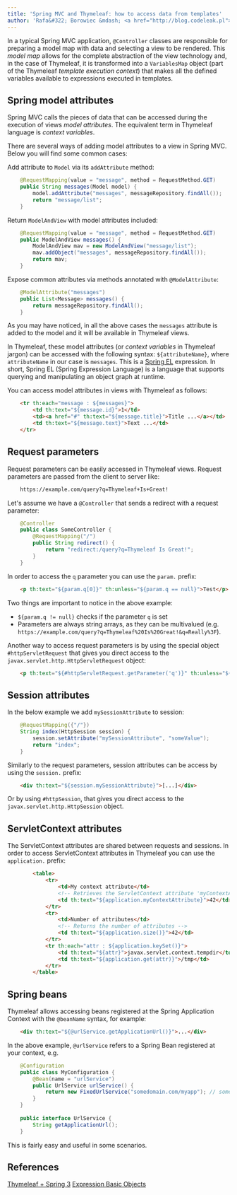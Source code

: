 ```yaml
---
title: 'Spring MVC and Thymeleaf: how to access data from templates'
author: 'Rafa&#322; Borowiec &mdash; <a href="http://blog.codeleak.pl">http://blog.codeleak.pl</a>'
---
```



In a typical Spring MVC application, `@Controller` classes are responsible for preparing a model map with data and selecting a view to be rendered. This _model map_ allows for the complete abstraction of the view technology and, in the case of Thymeleaf, it is transformed into a `VariablesMap` object (part of the Thymeleaf _template execution context_) that makes all the defined variables available to expressions executed in templates.


Spring model attributes
-----------------------

Spring MVC calls the pieces of data that can be accessed during the execution of views _model attributes_. The equivalent term in Thymeleaf language is _context variables_.

There are several ways of adding model attributes to a view in Spring MVC. Below you will find some common cases:

Add attribute to `Model` via its `addAttribute` method:

```java
    @RequestMapping(value = "message", method = RequestMethod.GET)
    public String messages(Model model) {
        model.addAttribute("messages", messageRepository.findAll());
        return "message/list";
    }
```

Return `ModelAndView` with model attributes included:

```java
    @RequestMapping(value = "message", method = RequestMethod.GET)
    public ModelAndView messages() {
        ModelAndView mav = new ModelAndView("message/list");
        mav.addObject("messages", messageRepository.findAll());
        return mav;
    }
```

Expose common attributes via methods annotated with `@ModelAttribute`:

```java
    @ModelAttribute("messages")
    public List<Message> messages() {
        return messageRepository.findAll();
    }
```

As you may have noticed, in all the above cases the `messages` attribute is added to the model and it will be available in Thymeleaf views. 

In Thymeleaf, these model attributes (or _context variables_ in Thymeleaf jargon) can be accessed with the following syntax: `${attributeName}`, where `attributeName` in our case is `messages`. This is a [Spring EL][1] expression. In short, Spring EL (Spring Expression Language) is a language that supports querying and manipulating an object graph at runtime.

You can access model attributes in views with Thymeleaf as follows:

```html
    <tr th:each="message : ${messages}">
        <td th:text="${message.id}">1</td>
        <td><a href="#" th:text="${message.title}">Title ...</a></td>
        <td th:text="${message.text}">Text ...</td>
    </tr>
```


Request parameters
------------------

Request parameters can be easily accessed in Thymeleaf views. Request parameters are passed from the client to server like:

```html
    https://example.com/query?q=Thymeleaf+Is+Great!
```

Let's assume we have a `@Controller` that sends a redirect with a request parameter:

```java
    @Controller
    public class SomeController {
        @RequestMapping("/")
        public String redirect() {
            return "redirect:/query?q=Thymeleaf Is Great!";
        }
    }
```

In order to access the `q` parameter you can use the `param.` prefix:

```html
    <p th:text="${param.q[0]}" th:unless="${param.q == null}">Test</p>
```

Two things are important to notice in the above example: 

 - `${param.q != null}` checks if the parameter `q` is set
 - Parameters are always string arrays, as they can be multivalued (e.g. `https://example.com/query?q=Thymeleaf%20Is%20Great!&q=Really%3F`).

Another way to access request parameters is by using the special object `#httpServletRequest` that gives you direct access to the `javax.servlet.http.HttpServletRequest` object:

```html
    <p th:text="${#httpServletRequest.getParameter('q')}" th:unless="${#httpServletRequest.getParameter('q') == null}">Test</p>
```


Session attributes
------------------

In the below example we add `mySessionAttribute` to session:

```java
    @RequestMapping({"/"})
    String index(HttpSession session) {
        session.setAttribute("mySessionAttribute", "someValue");
        return "index";
    }
```

Similarly to the request parameters, session attributes can be access by using the `session.` prefix:

```html
    <div th:text="${session.mySessionAttribute}">[...]</div>
```

Or by using `#httpSession`, that gives you direct access to the `javax.servlet.http.HttpSession` object.


ServletContext attributes
-------------------------

The ServletContext attributes are shared between requests and sessions. In order to access ServletContext attributes in Thymeleaf you can use the `application.` prefix:

```html
        <table>
            <tr>
                <td>My context attribute</td>
                <!-- Retrieves the ServletContext attribute 'myContextAttribute' -->
                <td th:text="${application.myContextAttribute}">42</td>
            </tr>
            <tr>
                <td>Number of attributes</td>
                <!-- Returns the number of attributes -->
                <td th:text="${application.size()}">42</td>
            </tr>
            <tr th:each="attr : ${application.keySet()}">
                <td th:text="${attr}">javax.servlet.context.tempdir</td>
                <td th:text="${application.get(attr)}">/tmp</td>
            </tr>
        </table>
```


Spring beans
------------

Thymeleaf allows accessing beans registered at the Spring Application Context with the `@beanName` syntax, for example:

```html
    <div th:text="${@urlService.getApplicationUrl()}">...</div> 
```

In the above example, `@urlService` refers to a Spring Bean registered at your context, e.g.

```java
    @Configuration
    public class MyConfiguration {
        @Bean(name = "urlService")
        public UrlService urlService() {
            return new FixedUrlService("somedomain.com/myapp"); // some implementation
        }
    }
    
    public interface UrlService {
        String getApplicationUrl();
    }
```

This is fairly easy and useful in some scenarios.


References
----------

[Thymeleaf + Spring 3][2]
[Expression Basic Objects][3]


  [1]: http://docs.spring.io/spring-framework/docs/current/spring-framework-reference/html/expressions.html
  [2]: http://www.thymeleaf.org/doc/html/Thymeleaf-Spring3.html
  [3]: http://www.thymeleaf.org/doc/html/Using-Thymeleaf.html#appendix-a-expression-basic-objects

